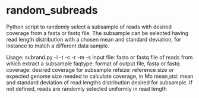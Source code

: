 # random_subreads

Python script to randomly select a subsample of reads with desired coverage from a fasta or fastq file.
The subsample can be selected having read length distribution with a chosen mean and standard deviation,
for instance to match a different data sample.


Usage:
 subrand.py -i <inputfile> -t <faqtype> -c <coverage> -r <refsize> -m <mean> -s <std>
   input file: fasta or fastq file of reads from which extract a subsample
   faqtype: format of output file, fasta or fastq
   coverage: desired coverage for subsample
   refsize: reference size or expected genome size needed to calculate coverage, in Mb
   mean,std: mean and standard deviation of read lengths distribution desired for subsample. 
             If not defined, reads are randomly selected uniformly in read length
